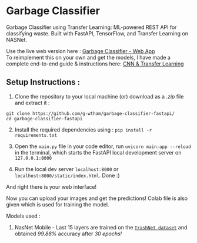 # Garbage Classifier

Garbage Classifier using Transfer Learning: ML-powered REST API for classifying waste. Built with FastAPI, TensorFlow, and Transfer Learning on NASNet.

Use the live web version here : [Garbage Classifier - Web App](https://garbage-classifier-fastapi.onrender.com/static/index.html) <br>
To reimplement this on your own and get the models, I have made a complete end-to-end guide & instructions here: [CNN & Transfer Learning](https://github.com/g-wtham/trash-classification-cnn-transferlearning)

## Setup Instructions :

1. Clone the repository to your local machine (or) download as a _.zip_ file and extract it :

`git clone https://github.com/g-wtham/garbage-classifier-fastapi/` <br>
`cd garbage-classifier-fastapi`

2. Install the required dependencies using :
`pip install -r requirements.txt`

3. Open the `main.py` file in your code editor, run `uvicorn main:app --reload` in the terminal, which starts the FastAPI local development server on `127.0.0.1:8000`

4. Run the local dev server `localhost:8000` or `localhost:8000/static/index.html`. Done :)

And right there is your web interface!

Now you can upload your images and get the predictions! Colab file is also given which is used for training the model. 

Models used :
1. NasNet Mobile - Last 15 layers are trained on the [`TrashNet dataset`](https://www.kaggle.com/datasets/feyzazkefe/trashnet) and obtained _99.88%_ accuracy after _30 epochs!_






